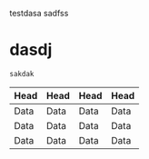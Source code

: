 testdasa
sadfss
# dasdj

```
sakdak
```

| Head | Head | Head | Head |
| --- | --- | --- | --- |
| Data | Data | Data | Data |
| Data | Data | Data | Data |
| Data | Data | Data | Data |

